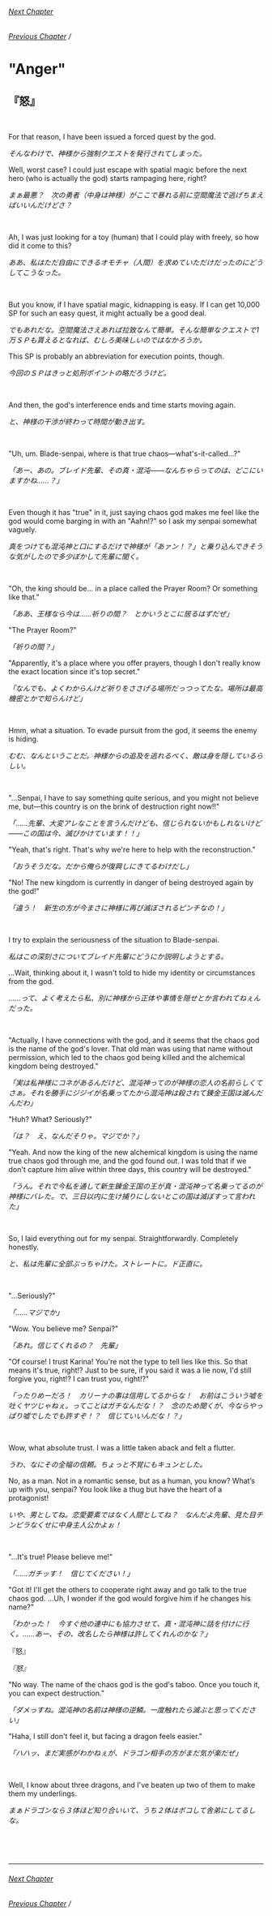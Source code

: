 ###### [Next Chapter](./chapter_0277.md)
###### [Previous Chapter](./chapter_0275.md)&nbsp;/&nbsp;

# "Anger"

## 『怒』

&nbsp;

For that reason, I have been issued a forced quest by the god.

*そんなわけで、神様から強制クエストを発行されてしまった。*

Well, worst case? I could just escape with spatial magic before the next hero (who is actually the god) starts rampaging here, right?

*まぁ最悪？　次の勇者（中身は神様）がここで暴れる前に空間魔法で逃げちまえばいいんだけどさ？*

&nbsp;

Ah, I was just looking for a toy (human) that I could play with freely, so how did it come to this?

*ああ、私はただ自由にできるオモチャ（人間）を求めていただけだったのにどうしてこうなった。*

&nbsp;

But you know, if I have spatial magic, kidnapping is easy. If I can get 10,000 SP for such an easy quest, it might actually be a good deal.

*でもあれだな。空間魔法さえあれば拉致なんて簡単。そんな簡単なクエストで1万ＳＰも貰えるとなれば、むしろ美味しいのではなかろうか。*

This SP is probably an abbreviation for execution points, though.

*今回のＳＰはきっと処刑ポイントの略だろうけど。*

&nbsp;

And then, the god's interference ends and time starts moving again.

*と、神様の干渉が終わって時間が動き出す。*

&nbsp;

"Uh, um. Blade-senpai, where is that true chaos—what's-it-called...?"

*「あー、あの。ブレイド先輩、その真・混沌――なんちゃらってのは、どこにいますかね……？」*

&nbsp;

Even though it has "true" in it, just saying chaos god makes me feel like the god would come barging in with an "Aahn!?" so I ask my senpai somewhat vaguely.

*真をつけても混沌神と口にするだけで神様が「あァン！？」と乗り込んできそうな気がしたので多少ぼかして先輩に聞く。*

&nbsp;

"Oh, the king should be... in a place called the Prayer Room? Or something like that."

*「ああ、王様なら今は……祈りの間？　とかいうとこに居るはずだぜ」*

"The Prayer Room?"

*「祈りの間？」*

"Apparently, it's a place where you offer prayers, though I don't really know the exact location since it's top secret."

*「なんでも、よくわからんけど祈りをささげる場所だっつってたな。場所は最高機密とかで知らんけど」*

&nbsp;

Hmm, what a situation. To evade pursuit from the god, it seems the enemy is hiding.

*むむ、なんということだ。神様からの追及を逃れるべく、敵は身を隠しているらしい。*

&nbsp;

"…Senpai, I have to say something quite serious, and you might not believe me, but—this country is on the brink of destruction right now!!"

*「……先輩、大変アレなことを言うんだけども、信じられないかもしれないけど――この国は今、滅びかけています！！」*

"Yeah, that's right. That's why we're here to help with the reconstruction."

*「おうそうだな。だから俺らが復興しにきてるわけだし」*

"No! The new kingdom is currently in danger of being destroyed again by the god!"

*「違う！　新生の方が今まさに神様に再び滅ぼされるピンチなの！」*

&nbsp;

I try to explain the seriousness of the situation to Blade-senpai.

*私はこの深刻さについてブレイド先輩にどうにか説明しようとする。*

…Wait, thinking about it, I wasn't told to hide my identity or circumstances from the god.

*……って、よく考えたら私、別に神様から正体や事情を隠せとか言われてねぇんだった。*

&nbsp;

"Actually, I have connections with the god, and it seems that the chaos god is the name of the god's lover. That old man was using that name without permission, which led to the chaos god being killed and the alchemical kingdom being destroyed."

*「実は私神様にコネがあるんだけど、混沌神ってのが神様の恋人の名前らしくてさぁ。それを勝手にジジイが名乗ってたから混沌神は殺されて錬金王国は滅んだんだわ」*

"Huh? What? Seriously?"

*「は？　え、なんだそりゃ。マジでか？」*

"Yeah. And now the king of the new alchemical kingdom is using the name true chaos god through me, and the god found out. I was told that if we don't capture him alive within three days, this country will be destroyed."

*「うん。それで今私を通して新生錬金王国の王が真・混沌神って名乗ってるのが神様にバレた。で、三日以内に生け捕りにしないとこの国は滅ぼすって言われた」*

&nbsp;

So, I laid everything out for my senpai. Straightforwardly. Completely honestly.

*と、私は先輩に全部ぶっちゃけた。ストレートに。ド正直に。*

&nbsp;

"…Seriously?"

*「……マジでか」*

"Wow. You believe me? Senpai?"

*「あれ。信じてくれるの？　先輩」*

"Of course! I trust Karina! You're not the type to tell lies like this. So that means it's true, right!? Just to be sure, if you said it was a lie now, I'd still forgive you, right!? I can trust you, right!?"

*「ったりめーだろ！　カリーナの事は信用してるからな！　お前はこういう嘘を吐くヤツじゃねぇ。ってことはガチなんだな！？　念のため聞くが、今ならやっぱり嘘でしたでも許すぞ！？　信じていいんだな！？」*

&nbsp;

Wow, what absolute trust. I was a little taken aback and felt a flutter.

*うわ、なにその全幅の信頼。ちょっと不覚にもキュンとした。*

No, as a man. Not in a romantic sense, but as a human, you know? What’s up with you, senpai? You look like a thug but have the heart of a protagonist!

*いや、男としてね。恋愛要素ではなく人間としてね？　なんだよ先輩、見た目チンピラなくせに中身主人公かよぉ！*

&nbsp;

"…It's true! Please believe me!"

*「……ガチッす！　信じてください！」*

"Got it! I'll get the others to cooperate right away and go talk to the true chaos god. …Uh, I wonder if the god would forgive him if he changes his name?"

*「わかった！　今すぐ他の連中にも協力させて、真・混沌神に話を付けに行く。……あー、その、改名したら神様は許してくれんのかな？」*

『怒』

*『怒』*

"No way. The name of the chaos god is the god's taboo. Once you touch it, you can expect destruction."

*「ダメっすね。混沌神の名前は神様の逆鱗。一度触れたら滅ぶと思ってください」*

"Haha, I still don't feel it, but facing a dragon feels easier."

*「ハハッ、まだ実感がわかねぇが、ドラゴン相手の方がまだ気が楽だぜ」*

&nbsp;

Well, I know about three dragons, and I've beaten up two of them to make them my underlings.

*まぁドラゴンなら３体ほど知り合いいて、うち２体はボコして舎弟にしてるしな。*

&nbsp;

&nbsp;


---

###### [Next Chapter](./chapter_0277.md)
###### [Previous Chapter](./chapter_0275.md)&nbsp;/&nbsp;
